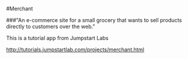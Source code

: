#Merchant

###"An e-commerce site for a small grocery that wants to sell products directly to customers over the web."

This is a tutorial app from Jumpstart Labs

http://tutorials.jumpstartlab.com/projects/merchant.html
